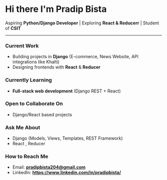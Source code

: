 # Hi there  I'm Pradip Bista  

Aspiring **Python/Django Developer** | Exploring **React & Reducerr** |  Student of **CSIT**

---

###  Current Work
- Building projects in **Django** (E-commerce, News Website, API integrations like Khalti)  
- Designing frontends with **React** & **Reducer**  

### Currently Learning
- **Full-stack web development** (Django REST + React)  

### Open to Collaborate On
- Django/React based projects  

### Ask Me About
- Django (Models, Views, Templates, REST Framework)    
- React , Reducer
  
### How to Reach Me
- Email: **pradipbista204@gmail.com** 
- LinkedIn: **https://www.linkedin.com/in/pradipbista/**

